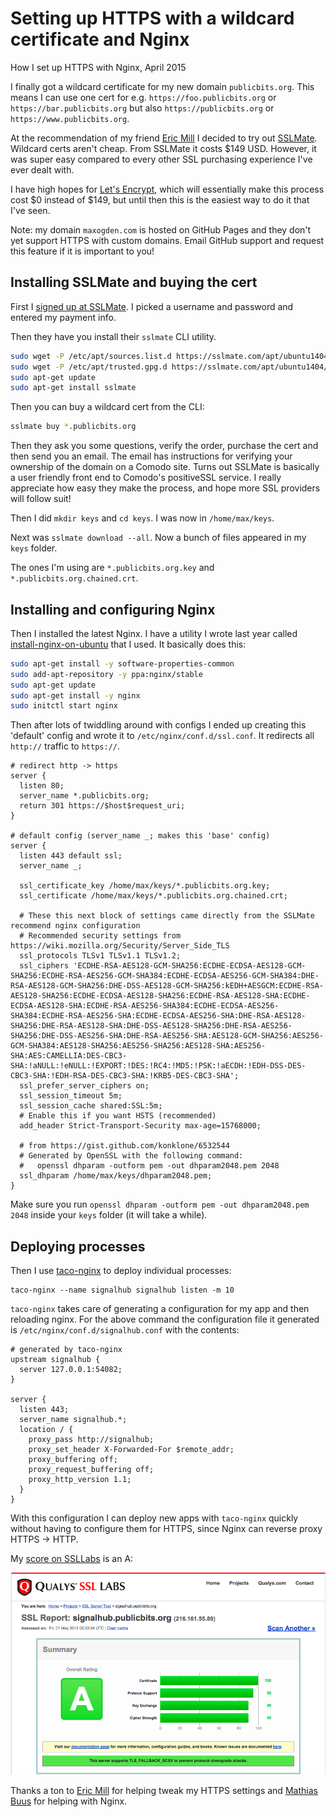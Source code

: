 <div id="header"><h1 class="title">Setting up HTTPS with a wildcard certificate and Nginx</h1></div>

How I set up HTTPS with Nginx, April 2015

I finally got a wildcard certificate for my new domain `publicbits.org`. This means I can use one cert for e.g. `https://foo.publicbits.org` or `https://bar.publicbits.org` but also `https://publicbits.org` or `https://www.publicbits.org`.

At the recommendation of my friend [Eric Mill](https://konklone.com/) I decided to try out [SSLMate](https://sslmate.com/). Wildcard certs aren't cheap. From SSLMate it costs $149 USD. However, it was super easy compared to every other SSL purchasing experience I've ever dealt with.

I have high hopes for [Let's Encrypt](https://letsencrypt.org), which will essentially make this process cost $0 instead of $149, but until then this is the easiest way to do it that I've seen.

Note: my domain `maxogden.com` is hosted on GitHub Pages and they don't yet support HTTPS with custom domains. Email GitHub support and request this feature if it is important to you!

## Installing SSLMate and buying the cert

First I [signed up at SSLMate](https://sslmate.com/signup). I picked a username and password and entered my payment info.

Then they have you install their `sslmate` CLI utility.

```sh
sudo wget -P /etc/apt/sources.list.d https://sslmate.com/apt/ubuntu1404/sslmate.list
sudo wget -P /etc/apt/trusted.gpg.d https://sslmate.com/apt/ubuntu1404/sslmate.gpg
sudo apt-get update
sudo apt-get install sslmate
```

Then you can buy a wildcard cert from the CLI:

```sh
sslmate buy *.publicbits.org
```

Then they ask you some questions, verify the order, purchase the cert and then send you an email. The email has instructions for verifying your ownership of the domain on a Comodo site. Turns out SSLMate is basically a user friendly front end to Comodo's positiveSSL service. I really appreciate how easy they make the process, and hope more SSL providers will follow suit!

Then I did `mkdir keys` and `cd keys`. I was now in `/home/max/keys`.

Next was `sslmate download --all`. Now a bunch of files appeared in my `keys` folder.

The ones I'm using are `*.publicbits.org.key` and `*.publicbits.org.chained.crt`.

## Installing and configuring Nginx

Then I installed the latest Nginx. I have a utility I wrote last year called [install-nginx-on-ubuntu](https://github.com/maxogden/install-nginx-on-ubuntu) that I used. It basically does this:

```sh
sudo apt-get install -y software-properties-common
sudo add-apt-repository -y ppa:nginx/stable
sudo apt-get update
sudo apt-get install -y nginx
sudo initctl start nginx
```

Then after lots of twiddling around with configs I ended up creating this 'default' config and wrote it to `/etc/nginx/conf.d/ssl.conf`. It redirects all `http://` traffic to `https://`.

```
# redirect http -> https
server {
  listen 80;
  server_name *.publicbits.org;
  return 301 https://$host$request_uri;
}  

# default config (server_name _; makes this 'base' config)
server {
  listen 443 default ssl;
  server_name _;
 
  ssl_certificate_key /home/max/keys/*.publicbits.org.key;
  ssl_certificate /home/max/keys/*.publicbits.org.chained.crt;
  
  # These this next block of settings came directly from the SSLMate recommend nginx configuration
  # Recommended security settings from https://wiki.mozilla.org/Security/Server_Side_TLS
  ssl_protocols TLSv1 TLSv1.1 TLSv1.2;
  ssl_ciphers 'ECDHE-RSA-AES128-GCM-SHA256:ECDHE-ECDSA-AES128-GCM-SHA256:ECDHE-RSA-AES256-GCM-SHA384:ECDHE-ECDSA-AES256-GCM-SHA384:DHE-RSA-AES128-GCM-SHA256:DHE-DSS-AES128-GCM-SHA256:kEDH+AESGCM:ECDHE-RSA-AES128-SHA256:ECDHE-ECDSA-AES128-SHA256:ECDHE-RSA-AES128-SHA:ECDHE-ECDSA-AES128-SHA:ECDHE-RSA-AES256-SHA384:ECDHE-ECDSA-AES256-SHA384:ECDHE-RSA-AES256-SHA:ECDHE-ECDSA-AES256-SHA:DHE-RSA-AES128-SHA256:DHE-RSA-AES128-SHA:DHE-DSS-AES128-SHA256:DHE-RSA-AES256-SHA256:DHE-DSS-AES256-SHA:DHE-RSA-AES256-SHA:AES128-GCM-SHA256:AES256-GCM-SHA384:AES128-SHA256:AES256-SHA256:AES128-SHA:AES256-SHA:AES:CAMELLIA:DES-CBC3-SHA:!aNULL:!eNULL:!EXPORT:!DES:!RC4:!MD5:!PSK:!aECDH:!EDH-DSS-DES-CBC3-SHA:!EDH-RSA-DES-CBC3-SHA:!KRB5-DES-CBC3-SHA';
  ssl_prefer_server_ciphers on;
  ssl_session_timeout 5m;
  ssl_session_cache shared:SSL:5m;
  # Enable this if you want HSTS (recommended)
  add_header Strict-Transport-Security max-age=15768000;
 
  # from https://gist.github.com/konklone/6532544
  # Generated by OpenSSL with the following command:
  #   openssl dhparam -outform pem -out dhparam2048.pem 2048
  ssl_dhparam /home/max/keys/dhparam2048.pem;
}
```

Make sure you run `openssl dhparam -outform pem -out dhparam2048.pem 2048` inside your `keys` folder (it will take a while).

## Deploying processes

Then I use [taco-nginx](https://www.npmjs.com/package/taco-nginx) to deploy individual processes:

```
taco-nginx --name signalhub signalhub listen -m 10
```

`taco-nginx` takes care of generating a configuration for my app and then reloading nginx. For the above command the configuration file it generated is `/etc/nginx/conf.d/signalhub.conf` with the contents:

```
# generated by taco-nginx
upstream signalhub {
  server 127.0.0.1:54082;
}
 
server {
  listen 443;
  server_name signalhub.*;
  location / {
    proxy_pass http://signalhub;
    proxy_set_header X-Forwarded-For $remote_addr;
    proxy_buffering off;
    proxy_request_buffering off;
    proxy_http_version 1.1;
  }
}
```

With this configuration I can deploy new apps with `taco-nginx` quickly without having to configure them for HTTPS, since Nginx can reverse proxy HTTPS -> HTTP. 

My [score on SSLLabs](https://www.ssllabs.com/ssltest/analyze.html?d=signalhub.publicbits.org) is an A:

![ssl labs](media/ssllabs.png)

Thanks a ton to [Eric Mill](https://konklone.com) for helping tweak my HTTPS settings and [Mathias Buus](https://github.com/mafintosh) for helping with Nginx.